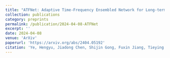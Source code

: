 ```yaml
---
title: "ATFNet: Adaptive Time-Frequency Ensembled Network for Long-term Time Series Forecasting"
collection: publications
category: preprints
permalink: /publication/2024-04-08-ATFNet
excerpt: ''
date: 2024-04-08
venue: 'ArXiv'
paperurl: 'https://arxiv.org/abs/2404.05192'
citation: 'Ye, Hengyu, Jiadong Chen, Shijin Gong, Fuxin Jiang, Tieying Zhang, Jianjun Chen, and Xiaofeng Gao. "ATFNet: Adaptive Time-Frequency Ensembled Network for Long-term Time Series Forecasting." arXiv preprint arXiv:2404.05192 (2024).'
---
```




